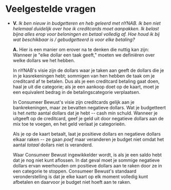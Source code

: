 # Veelgestelde vragen

- **V.** _Ik ben nieuw in budgetteren en heb geleerd met nYNAB. Ik ben niet helemaal duidelijk over hoe ik creditcards moet aanpakken. Ik belast bijna alles erop voor beloningen en betaal volledig af. Hoe houd ik bij wat beschikbaar is / gebudgetteerd is voor elke betaling?_

  **A.** Hier is een manier om erover na te denken die nuttig kan zijn: Wanneer je "elke dollar een taak geeft," moeten
  we definiëren over welke dollars we het hebben.

  In nYNAB's visie zijn de dollars waar je taken aan geeft de dollars die je in je kasrekeningen hebt;
  sommigen van hen hebben de taak om je creditcard af te betalen. Dus als je een creditcard
  betaling gaat doen, haal je uit die categorie; als je een aankoop doet op de kaart, moet je een
  equivalent bedrag in de betalingscategorie verplaatsen.

  In Consumeer Bewust's visie zijn creditcards gelijk aan je bankrekeningen, maar ze bevatten negatieve dollars.
  Wat je budgetteert is het _netto_ aantal dollars dat je hebt -- cash min schuld. Wanneer je uitgeeft op de
  creditcard, geef je geld uit door negatieve dollars aan de mix toe te voegen, en het geld verlaat
  je categorieën.

  Als je op de kaart betaalt, laat je positieve dollars en negatieve dollars elkaar raken --
  ze gaan _poef_ maar veranderen je budget niet omdat het aantal _totaal_ dollars niet is veranderd.

  Waar Consumeer Bewust ingewikkelder wordt, is als je een saldo hebt dat je nog niet kunt aflossen.
  In dat geval moet je sommige negatieve dollars ervan weerhouden om positieve dollars aan te raken door ze
  in een categorie te stoppen. Consumeer Bewust's standaard veronderstelling is dat je elke kaart op elk moment volledig kunt afbetalen en
  daarvoor je budget niet hoeft aan te raken.
